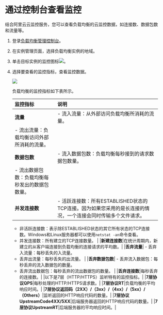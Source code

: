 # 通过控制台查看监控

结合阿里云云监控服务，您可以查看负载均衡的云监控数据，如连接数、数据包数和流量等。

1.  登录[负载均衡管理控制台](https://slb.console.aliyun.com)。

2.  在实例管理页面，选择负载均衡实例的地域。

3.  单击目标实例的监控图标![](https://static-aliyun-doc.oss-accelerate.aliyuncs.com/assets/img/zh-CN/1131559951/p7338.png)。

4.  选择要查看的监控指标，查看监控数据。

    ![](https://static-aliyun-doc.oss-accelerate.aliyuncs.com/assets/img/zh-CN/8031559951/p7337.png)

    负载均衡的监控指标如下表所示。

    |监控指标|说明|
    |:---|:-|
    |**流量**|    -   流入流量：从外部访问负载均衡所消耗的流量。
    -   流出流量：负载均衡访问外部所消耗的流量。 |
    |**数据包数**|    -   流入数据包数：负载均衡每秒接到的请求数据包数量。
    -   流出数据包数：负载均衡每秒发出的数据包数量。 |
    |**并发连接数**|    -   活跃连接数：所有ESTABLISHED状态的TCP连接。因为如果您采用的是长连接的情况，一个连接会同时传输多个文件请求。
    -   非活跃连接数：表示除ESTABLISHED状态的其它所有状态的TCP连接数。Windows和Linux服务器都可以使用`netstat -an`命令查看。
    -   并发连接数：所有建立的TCP连接数量。 |
    |**新建连接数**|在统计周期内，新建立的从客户端连接到负载均衡的连接请求的平均数。|
    |**丢弃流量**|    -   丢弃入流量：每秒丢失的入流量。
    -   丢弃出流量：每秒丢失的出流量。 |
    |**丢弃数据包数**|    -   丢弃流入数据包：每秒丢弃的流入数据包的数量。
    -   丢弃流出数据包：每秒丢弃的流出数据包的数量。 |
    |**丢弃连接数**|每秒丢弃的连接数。|
    |以下是7层（HTTP/HTTPS）监听特有的监控指标。|
    |**7层协议QPS**|每秒处理的HTTP/HTTPS请求数。|
    |**7层协议RT**|负载均衡的平均响应时间。|
    |**7层协议返回码（2XX）/（3xx）/（4xx）/（5xx）/（Others）**|监听返回的HTTP响应代码的数量。|
    |**7层协议UpstreamCode4XX/5XX**|后端服务器返回的HTTP响应代码的数量。|
    |**7层协议UpstreamRT**|后端服务器的平均响应时间。|


